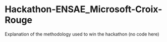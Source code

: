 # Hackathon-ENSAE_Microsoft-Croix-Rouge
Explanation of the methodology used to win the hackathon (no code here)
